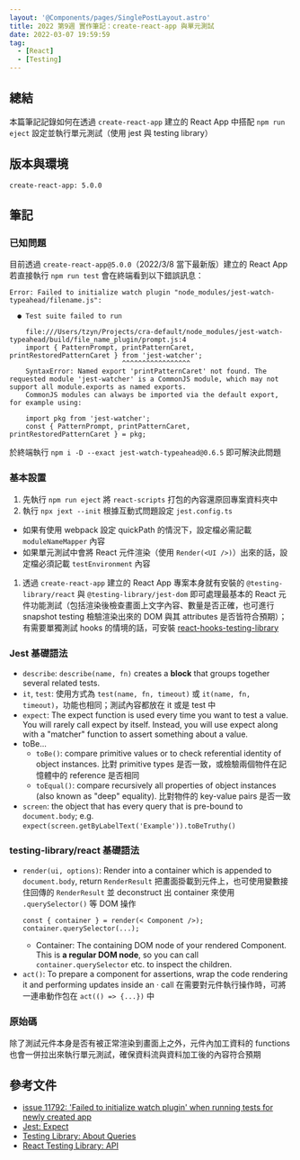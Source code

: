 ```yaml
---
layout: '@Components/pages/SinglePostLayout.astro'
title: 2022 第9週 實作筆記：create-react-app 與單元測試
date: 2022-03-07 19:59:59
tag:
  - [React]
  - [Testing]
---
```


## 總結

本篇筆記記錄如何在透過 `create-react-app` 建立的 React App 中搭配 `npm run eject` 設定並執行單元測試（使用 jest 與 testing library）

## 版本與環境

```
create-react-app: 5.0.0
```

## 筆記

### 已知問題

目前透過 `create-react-app@5.0.0`（2022/3/8 當下最新版）建立的 React App 若直接執行 `npm run test` 會在終端看到以下錯誤訊息：

```
Error: Failed to initialize watch plugin "node_modules/jest-watch-typeahead/filename.js":

  ● Test suite failed to run

    file:///Users/tzyn/Projects/cra-default/node_modules/jest-watch-typeahead/build/file_name_plugin/prompt.js:4
    import { PatternPrompt, printPatternCaret, printRestoredPatternCaret } from 'jest-watcher';
                            ^^^^^^^^^^^^^^^^^
    SyntaxError: Named export 'printPatternCaret' not found. The requested module 'jest-watcher' is a CommonJS module, which may not support all module.exports as named exports.
    CommonJS modules can always be imported via the default export, for example using:

    import pkg from 'jest-watcher';
    const { PatternPrompt, printPatternCaret, printRestoredPatternCaret } = pkg;
```

於終端執行 `npm i -D --exact jest-watch-typeahead@0.6.5` 即可解決此問題

### 基本設置

1. 先執行 `npm run eject` 將 `react-scripts` 打包的內容還原回專案資料夾中
1. 執行 `npx jext --init` 根據互動式問題設定 `jest.config.ts`

- 如果有使用 webpack 設定 quickPath 的情況下，設定檔必需記載 `moduleNameMapper` 內容
- 如果單元測試中會將 React 元件渲染（使用 `Render(<UI />)`）出來的話，設定檔必須記載 `testEnvironment` 內容

<script src="https://gist.github.com/tzynwang/3edd8baf98a9e636a72b3bfdd49704ad.js"></script>

1. 透過 `create-react-app` 建立的 React App 專案本身就有安裝的 `@testing-library/react` 與 `@testing-library/jest-dom` 即可處理最基本的 React 元件功能測試（包括渲染後檢查畫面上文字內容、數量是否正確，也可進行 snapshot testing 檢驗渲染出來的 DOM 與其 attributes 是否皆符合預期）；有需要單獨測試 hooks 的情境的話，可安裝 [react-hooks-testing-library](https://github.com/testing-library/react-hooks-testing-library#readme)

### Jest 基礎語法

- `describe`: `describe(name, fn)` creates a **block** that groups together several related tests.
- `it`, `test`: 使用方式為 `test(name, fn, timeout)` 或 `it(name, fn, timeout)`，功能也相同；測試內容都放在 it 或是 test 中
- `expect`: The expect function is used every time you want to test a value. You will rarely call expect by itself. Instead, you will use expect along with a "matcher" function to assert something about a value.
- toBe...
  - `toBe()`: compare primitive values or to check referential identity of object instances. 比對 primitive types 是否一致，或檢驗兩個物件在記憶體中的 reference 是否相同
  - `toEqual()`: compare recursively all properties of object instances (also known as "deep" equality). 比對物件的 key-value pairs 是否一致
- `screen`: the object that has every query that is pre-bound to `document.body`; e.g. `expect(screen.getByLabelText('Example')).toBeTruthy()`

### testing-library/react 基礎語法

- `render(ui, options)`: Render into a container which is appended to `document.body`, return `RenderResult` 把畫面掛載到元件上，也可使用變數接住回傳的 `RenderResult` 並 deconstruct 出 container 來使用 `.querySelector()` 等 DOM 操作
  ```tsx
  const { container } = render(< Component />);
  container.querySelector(...);
  ```
  - Container: The containing DOM node of your rendered Component. This is **a regular DOM node**, so you can call `container.querySelector` etc. to inspect the children.
- `act()`: To prepare a component for assertions, wrap the code rendering it and performing updates inside an · call 在需要對元件執行操作時，可將一連串動作包在 `act(() => {...})` 中

### 原始碼

<script src="https://gist.github.com/tzynwang/bab5f3f726ceb34c8e790209a9366c5a.js"></script>

除了測試元件本身是否有被正常渲染到畫面上之外，元件內加工資料的 functions 也會一併拉出來執行單元測試，確保資料流與資料加工後的內容符合預期

## 參考文件

- [issue 11792: 'Failed to initialize watch plugin' when running tests for newly created app](https://github.com/facebook/create-react-app/issues/11792)
- [Jest: Expect](https://jestjs.io/docs/expect)
- [Testing Library: About Queries](https://testing-library.com/docs/queries/about)
- [React Testing Library: API](https://testing-library.com/docs/react-testing-library/api)

